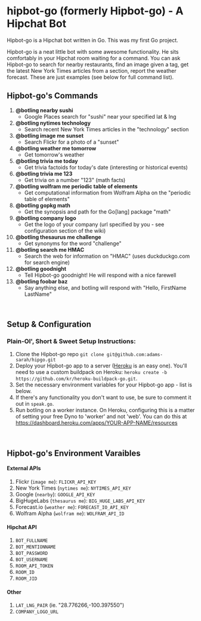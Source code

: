 hipbot-go (formerly Hipbot-go) - A Hipchat Bot
=====

Hipbot-go is a Hipchat bot written in Go. This was my first Go project.

Hipbot-go is a neat little bot with some awesome functionality. He sits comfortably in your Hipchat room waiting for a command. You can ask Hipbot-go to search for nearby restaurants, find an image given a tag, get the latest New York Times articles from a section, report the weather forecast. These are just examples (see below for full command list).

## Hipbot-go's Commands 
1. **@botling nearby sushi**
    * Google Places search for "sushi" near your specified lat & lng
2. **@botling nytimes technology**
    * Search recent New York Times articles in the "technology" section
3. **@botling image me sunset**
    * Search Flickr for a photo of a "sunset"
4. **@botling weather me tomorrow**
    * Get tomorrow's weather
5. **@botling trivia me today**
    * Get trivia factoids for today's date (interesting or historical events)
6. **@botling trivia me 123**
    * Get trivia on a number "123" (math facts)
7. **@botling wolfram me periodic table of elements**
    * Get computational information from Wolfram Alpha on the "periodic table of elements"
8. **@botling gopkg math**
    * Get the synopsis and path for the Go[lang] package "math"
9. **@botling company logo**
    * Get the logo of your company (url specified by you - see configuration section of the wiki)
10. **@botling thesaurus me challenge**
    * Get synonyms for the word "challenge"
11. **@botling search me HMAC**
    * Search the web for information on "HMAC" (uses duckduckgo.com for search engine)
12. **@botling goodnight**
    * Tell Hipbot-go goodnight! He will respond with a nice farewell
13. **@botling foobar baz**
    * Say anything else, and botling will respond with "Hello, FirstName LastName"


<br>
	
## Setup & Configuration
### Plain-Ol', Short & Sweet Setup Instructions:
1. Clone the Hipbot-go repo `git clone git@github.com:adams-sarah/hipgo.git`
2. Deploy your Hipbot-go app to a server (<a href='http://heroku.com'>Heroku</a> is an easy one). You'll need to use a custom buildpack on Heroku: `heroku create -b https://github.com/kr/heroku-buildpack-go.git`.
3. Set the necessary environment variables for your Hipbot-go app - list is below.
4. If there's any functionality you don't want to use, be sure to comment it out in `speak.go`.
5. Run botling on a worker instance. On Heroku, configuring this is a matter of setting your free Dyno to 'worker' and not 'web'. You can do this at https://dashboard.heroku.com/apps/YOUR-APP-NAME/resources

<br>
	
## Hipbot-go's Environment Varaibles 	
#### External APIs
1. Flickr (`image me`): `FLICKR_API_KEY`
2. New York Times (`nytimes me`): `NYTIMES_API_KEY`
3. Google (`nearby`): `GOOGLE_API_KEY`
4. BigHugeLabs (`thesaurus me`): `BIG_HUGE_LABS_API_KEY`
5. Forecast.io (`weather me`): `FORECAST_IO_API_KEY`
6. Wolfram Alpha (`wolfram me`): `WOLFRAM_API_ID`

#### Hipchat API
1. `BOT_FULLNAME`
2. `BOT_MENTIONNAME`
3. `BOT_PASSWORD`
4. `BOT_USERNAME`
5. `ROOM_API_TOKEN`
6. `ROOM_ID`
7. `ROOM_JID`

#### Other
1. `LAT_LNG_PAIR` (ie. "28.776266,-100.397550")
2. `COMPANY_LOGO_URL`

